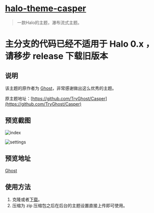 <h1><a href="https://github.com/halo-dev" target="_blank">halo-theme-casper</a></h1>

> 一款Halo的主题，瀑布流式主题。

# 主分支的代码已经不适用于 Halo 0.x ，请移步 release 下载旧版本

## 说明

该主题的原作者为 [Ghost](https://github.com/TryGhost)，非常感谢做出这么优秀的主题。

原主题地址：[https://github.com/TryGhost/Casper](https://github.com/TryGhost/Casper)

## 预览截图

![index](https://i.loli.net/2019/05/29/5ced6b8f66c0298030.png)

![settings](https://i.loli.net/2019/05/29/5ced6b9178edf29128.png)

## 预览地址

[Ghost](https://demo.ghost.io)

## 使用方法

1. 克隆或者[下载](https://github.com/halo-dev/halo-theme-casper/releases)。
2. 压缩为 zip 压缩包之后在后台的主题设置直接上传即可使用。

